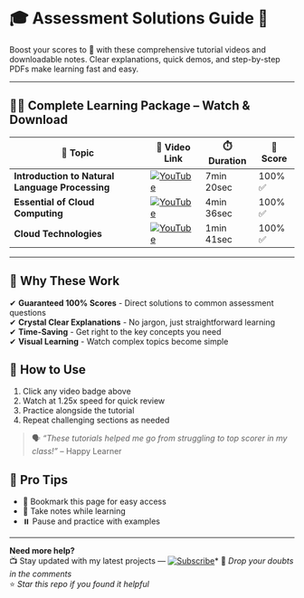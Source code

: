 # 🎓 Assessment Solutions Guide 🚀

Boost your scores to 💯 with these comprehensive tutorial videos and downloadable notes. Clear explanations, quick demos, and step-by-step PDFs make learning fast and easy.

---

## 🎥📄 Complete Learning Package – Watch & Download

| 📌 **Topic**                              | 🔗 **Video Link**                                                                                              | ⏱️ **Duration**     | 🎯 **Score** |
|-------------------------------------------|---------------------------------------------------------------------------------------------------------------|---------------------|--------------|
| **Introduction to Natural Language Processing** | [![YouTube](https://img.shields.io/badge/YouTube-Watch-red)](https://youtu.be/XhxYsZdBBH4)                     | 7min 20sec          | 100% ✅       |
| **Essential of Cloud Computing**          | [![YouTube](https://img.shields.io/badge/YouTube-Watch-red)](https://youtu.be/wX9f7hOzfdQ)                     | 4min 36sec          | 100% ✅       |
| **Cloud Technologies**                    | [![YouTube](https://img.shields.io/badge/YouTube-Watch-red)](https://youtu.be/80fnrvOkzWc)                     | 1min 41sec          | 100% ✅       |

---

## 💯 Why These Work

✔ **Guaranteed 100% Scores** - Direct solutions to common assessment questions  
✔ **Crystal Clear Explanations** - No jargon, just straightforward learning  
✔ **Time-Saving** - Get right to the key concepts you need  
✔ **Visual Learning** - Watch complex topics become simple  

## 🎯 How to Use
1. Click any video badge above
2. Watch at 1.25x speed for quick review
3. Practice alongside the tutorial
4. Repeat challenging sections as needed

> 🗣️ _“These tutorials helped me go from struggling to top scorer in my class!”_ – Happy Learner

## 📌 Pro Tips
- 📑 Bookmark this page for easy access  
- 📝 Take notes while learning  
- ⏸️ Pause and practice with examples

---

**Need more help?**  
📺 Stay updated with my latest projects — [![Subscribe](https://img.shields.io/badge/YouTube-Subscribe-red?logo=youtube&logoColor=white)](https://www.youtube.com/@CodeArtistry63)*
💬 *Drop your doubts in the comments*  
⭐ *Star this repo if you found it helpful*
